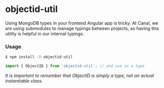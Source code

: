 # objectid-util
Using MongoDB types in your frontend Angular app is tricky. At Canal, we are using submodules to manage typings between projects, so having this utility is helpful in our internal typings.

### Usage
```sh
$ npm install -D objectid-util
```

```ts
import { ObjectID } from 'objectid-util'; // and use as a type
```

*It is important to remember that ObjectID is simply a type, not an actual instantiable class.*
